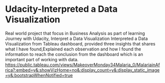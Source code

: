 # Udacity-Interpreted a Data Visualization 
Real world project that focus in Business Analysis as part of learning Journey with Udacity,
Interpret a Data Visualization
Interpreted a Data Visualization from Tableau dashboard, provided three insights that shares what I have found,Explained each observation and how I found the information to reach the conclusion from the dashboard which is an important part of working with data.
https://public.tableau.com/views/MakeoverMonday34Malaria_0/MalariainAfrica?:embed=y&:showVizHome=no&:display_count=y&:display_static_image=y&:bootstrapWhenNotified=true
